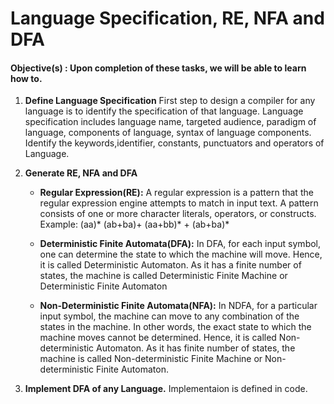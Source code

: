 # Language Specification, RE, NFA and DFA
#### **Objective(s) : Upon completion of these tasks, we will be able to learn how to.**

1.	**Define Language Specification**
    First step to design a compiler for any language is to identify the specification of that language. Language specification includes language name, targeted audience, paradigm of language, components of language, syntax of language components. Identify the keywords,identifier, constants, punctuators and operators of Language.  

2.	**Generate RE, NFA and DFA**
    *   **Regular Expression(RE):**
        A regular expression is a pattern that the regular expression engine attempts to match in input text. A pattern consists of one or more character literals, operators, or constructs. 
        Example:
        (aa)*
        (ab+ba)+
        (aa+bb)* + (ab+ba)*

    *   **Deterministic Finite Automata(DFA):**
        In DFA, for each input symbol, one can determine the state to which the machine will move. Hence, it is called Deterministic Automaton. As it has a finite number of states, the machine is called Deterministic Finite Machine or Deterministic Finite Automaton

    *   **Non-Deterministic Finite Automata(NFA):**
        In NDFA, for a particular input symbol, the machine can move to any combination of the states in the machine. In other words, the exact state to which the machine moves cannot be determined. Hence, it is called Non-deterministic Automaton. As it has finite number of states, the machine is called Non-deterministic Finite Machine or Non-deterministic Finite Automaton.
        

3.	**Implement DFA of any Language.**
    Implementaion is defined in code.
